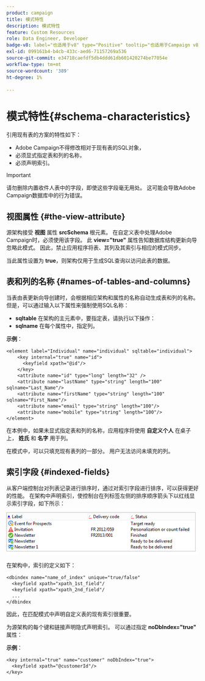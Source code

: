 ```yaml
---
product: campaign
title: 模式特性
description: 模式特性
feature: Custom Resources
role: Data Engineer, Developer
badge-v8: label="也适用于v8" type="Positive" tooltip="也适用于Campaign v8"
exl-id: 099161b4-b4cb-433c-aed6-71157269a536
source-git-commit: e34718caefdf5db4ddd61db601420274be77054e
workflow-type: tm+mt
source-wordcount: '389'
ht-degree: 1%

---
```


# 模式特性{#schema-characteristics}



引用现有表的方案的特性如下：

* Adobe Campaign不得修改相对于现有表的SQL对象，
* 必须显式指定表和列的名称，
* 必须声明索引。

>[!IMPORTANT]
>
>请勿删除内置收件人表中的字段，即使这些字段毫无用处。 这可能会导致Adobe Campaign数据库中的行为错误。

## 视图属性 {#the-view-attribute}

源架构接受 **视图** 属性 **srcSchema** 根元素。 在自定义表中处理Adobe Campaign时，必须使用该字段。 此 **view=&quot;true&quot;** 属性告知数据库结构更新向导忽略此模式。 因此，禁止应用程序将表、其列及其索引与相应的模式同步。

当此属性设置为 **true**，则架构仅用于生成SQL查询以访问此表的数据。

## 表和列的名称 {#names-of-tables-and-columns}

当表由表更新向导创建时，会根据相应架构和属性的名称自动生成表和列的名称。 但是，可以通过输入以下属性来强制使用SQL名称：

* **sqltable** 在架构的主元素中，要指定表，请执行以下操作：
* **sqlname** 在每个属性中，指定列。

**示例**：

```
<element label="Individual" name="individual" sqltable="individual">
    <key internal="true" name="id">
      <keyfield xpath="@id"/>
    </key> 
    <attribute name="id" type="long" length="32" />
    <attribute name="lastName" type="string" length="100" sqlname="Last_Name"/>
    <attribute name="firstName" type="string" length="100" sqlname="First_Name"/>
    <attribute name="email" type="string" length="100"/>
    <attribute name="mobile" type="string" length="100"/>
</element>
```

在本例中，如果未显式指定表和列的名称，应用程序将使用 **自定义个人** 在桌子上， **姓氏** 和 **名字** 用于列。

在模式中，可以只填充现有表列的一部分。 用户无法访问未填充的列。

## 索引字段 {#indexed-fields}

从客户端控制台对列表记录进行排序时，通过对索引字段进行排序，可以获得更好的性能。 在架构中声明索引，使控制台在列标签左侧的排序顺序箭头下以红线显示索引字段，如下所示：

![](assets/s_ncs_integration_mapping_index.png)

在架构中，索引的定义如下：

```
<dbindex name="name_of_index" unique="true/false"
  <keyfield xpath="xpath_1st_field"/
  <keyfield xpath="xpath_2nd_field"/
  ...
</dbindex
```

因此，在匹配模式中声明自定义表的现有索引很重要。

为源架构的每个键和链接声明隐式声明索引。 可以通过指定 **noDbIndex=&quot;true&quot;** 属性：

**示例**：

```
<key internal="true" name="customer" noDbIndex="true">
  <keyfield xpath="@customerId"/>
</key>
```
